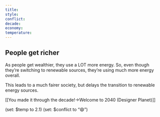```yaml
---
title: 
style: 
conflict: 
decade: 
economy: 
temperature: 
---
```


## People get richer


As people get wealthier, they use a LOT more energy. So, even though they’re switching to renewable sources, they’re using much more energy overall.

This leads to a much fairer society, but delays the transition to renewable energy sources.

[[You made it through the decade!->Welcome to 2040 (Designer Planet)]]

(set: $temp to 2.1) (set: $conflict to “😄”)
